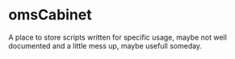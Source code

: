 # omsCabinet
A place to store scripts written for specific usage, maybe not well documented and a little mess up, maybe usefull someday.
